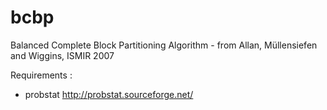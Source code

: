 # bcbp
Balanced Complete Block Partitioning Algorithm - from Allan, Müllensiefen and Wiggins, ISMIR 2007

Requirements : 

- probstat http://probstat.sourceforge.net/

